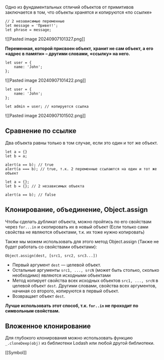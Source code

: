 Одно из фундаментальных отличий объектов от примитивов заключается в том, что объекты хранятся и копируются «по ссылке»
```JS
// 2 независимые переменные
let message = 'Привет!';
let phrase = message;
```
![[Pasted image 20240907101327.png]]

**Переменная, которой присвоен объект, хранит не сам объект, а его «адрес в памяти» – другими словами, «ссылку» на него.**

```JS
let user = {
	name: 'John';
};
```
![[Pasted image 20240907101422.png]]
```JS
let user = {
	name: 'John';
};

let admin = user; // копируется ссылка
```
![[Pasted image 20240907101502.png]]
## Сравнение по ссылке
Два объекта равны только в том случае, если это один и тот же объект.

```JS
let a = {}
let b = a;

alert(a == b); // true
alert(a === b); // true, т.к. 2 переменные ссылаются на один и тот же объект
```

```JS
let a = {};
let b = {}; // 2 независимых объекта

alert(a == b); // false
```

## Клонирование, объединение, Object.assign
Чтобы сделать дубликат объекта, можно пройтись по его свойствам через `for...in` и скопировать их в новый объект (Если только сами свойства не являются объектами, т.к. их тоже нужно копировать)

Также мы можем использовать для этого метод Object.assign (Также не будет работать со свойствами объектами):
```JS
Object.assign(dest, [src1, src2, src3...])
```
- Первый аргумент `dest` — целевой объект.
- Остальные аргументы `src1, ..., srcN` (может быть столько, сколько необходимо) являются исходными объектами
- Метод копирует свойства всех исходных объектов `src1, ..., srcN` в целевой объект `dest`. Другими словами, свойства всех аргументов, начиная со второго, копируются в первый объект.
- Возвращает объект `dest`.

__Лучше использовать этот способ, т.к. `for..in` не проходит по символьным свойствам.__
## Вложенное клонирование
Для глубокого клонирования можно использовать функцию `_.cloneDeep(obj)` из библиотеки Lodash или любой другой библиотеки.

[[Symbol]]